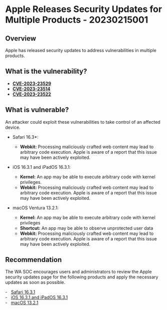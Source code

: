 # Apple Releases Security Updates for Multiple Products - 20230215001

## Overview
Apple has released security updates to address vulnerabilities in multiple products. 

## What is the vulnerability?
- [**CVE-2023-23529**](https://cve.mitre.org/cgi-bin/cvename.cgi?name=CVE-2023-23529)
- [**CVE-2023-23514**](https://cve.mitre.org/cgi-bin/cvename.cgi?name=CVE-2023-23514)
- [**CVE-2023-23522**](https://cve.mitre.org/cgi-bin/cvename.cgi?name=CVE-2023-23522)

## What is vulnerable? 
An attacker could exploit these vulnerabilities to take control of an affected device.
 - Safari 16.3*:
   - **Webkit:** Processing maliciously crafted web content may lead to arbitrary code execution. Apple is aware of a report that this issue may have been actively exploited.
- iOS 16.3.1 and iPadOS 16.3.1:
  - **Kernel:** An app may be able to execute arbitrary code with kernel privileges.
  - **Webkit:** Processing maliciously crafted web content may lead to arbitrary code execution. Apple is aware of a report that this issue may have been actively exploited.
  
- macOS Ventura 13.2.1:
    - **Kernel:** An app may be able to execute arbitrary code with kernel privileges
    - **Shortcut:** An app may be able to observe unprotected user data
    - **Webkit:** Processing maliciously crafted web content may lead to arbitrary code execution. Apple is aware of a report that this issue may have been actively exploited.
## Recommendation
The WA SOC encourages users and administrators to review the Apple security updates page for the following products and apply the necessary updates as soon as possible.

-   [Safari 16.3.1](https://support.apple.com/kb/HT213638)\
-   [iOS 16.3.1 and iPadOS 16.3.1](https://support.apple.com/kb/HT213635)\
-   [macOS 13.2.1](https://support.apple.com/kb/HT213633)

